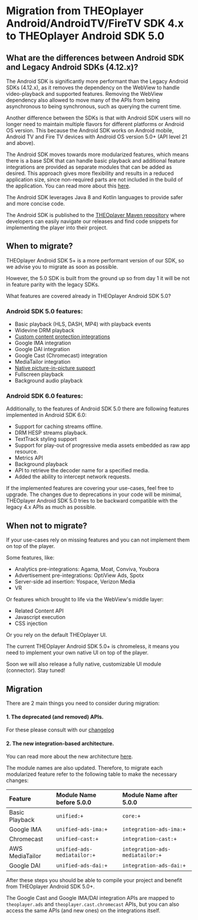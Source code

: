 # Migration from THEOplayer Android/AndroidTV/FireTV SDK 4.x to THEOplayer Android SDK 5.0

## What are the differences between Android SDK and Legacy Android SDKs (4.12.x)?

The Android SDK is significantly more performant than the Legacy Android SDKs (4.12.x), as it removes the dependency on the WebView to handle video-playback and supported features.
Removing the WebView dependency also allowed to move many of the APIs from being asynchronous to being synchronous, such as querying the current time.

Another difference between the SDKs is that with Android SDK users will no longer need to maintain multiple flavors for different platforms or Android OS version.
This because the Android SDK works on Android mobile, Android TV and Fire TV devices with Android OS version 5.0+ (API level 21 and above).

The Android SDK moves towards more modularized features, which means there is a base SDK that can handle basic playback and additional feature integrations are provided as separate modules that can be added as desired.
This approach gives more flexibility and results in a reduced application size, since non-required parts are not included in the build of the application. You can read more about this [here](../02-what-is-new-in-theoplayer-5.md).

The Android SDK leverages Java 8 and Kotlin languages to provide safer and more concise code.

The Android SDK is published to the [THEOplayer Maven repository](https://maven.theoplayer.com/) where developers can easily navigate our releases and find code snippets for implementing the player into their project.

## When to migrate?

THEOplayer Android SDK 5+ is a more performant version of our SDK, so we advise you to migrate as soon as possible.

However, the 5.0 SDK is built from the ground up so from day 1 it will be not in feature parity with the legacy SDKs.

What features are covered already in THEOplayer Android SDK 5.0?

### Android SDK 5.0 features:

- Basic playback (HLS, DASH, MP4) with playback events
- Widevine DRM playback
- [Custom content protection integrations](https://github.com/THEOplayer/samples-drm-integration)
- Google IMA integration
- Google DAI integration
- Google Cast (Chromecast) integration
- MediaTailor integration
- [Native picture-in-picture support](../../../how-to-guides/07-miscellaneous/07-picture-in-picture.md#android--fire-tv-sdk)
- Fullscreen playback
- Background audio playback

### Android SDK 6.0 features:

Additionally, to the features of Android SDK 5.0 there are following features implemented in Android SDK 6.0:

- Support for caching streams offline.
- DRM HESP streams playback.
- TextTrack styling support
- Support for play-out of progressive media assets embedded as raw app resource.
- Metrics API
- Background playback
- API to retrieve the decoder name for a specified media.
- Added the ability to intercept network requests.

If the implemented features are covering your use-cases, feel free to upgrade.
The changes due to deprecations in your code will be minimal, THEOplayer Android SDK 5.0 tries to be backward compatible with the legacy 4.x APIs as much as possible.

## When not to migrate?

If your use-cases rely on missing features and you can not implement them on top of the player.

Some features, like:

- Analytics pre-integrations: Agama, Moat, Conviva, Youbora
- Advertisement pre-integrations: OptiView Ads, Spotx
- Server-side ad insertion: Yospace, Verizon Media
- VR

Or features which brought to life via the WebView's middle layer:

- Related Content API
- Javascript execution
- CSS injection

Or you rely on the default THEOplayer UI.

The current THEOplayer Android SDK 5.0+ is chromeless, it means you need to implement your own native UI on top of the player.

Soon we will also release a fully native, customizable UI module (connector). Stay tuned!

## Migration

There are 2 main things you need to consider during migration:

#### 1. The deprecated (and removed) APIs.

For these please consult with our [changelog](../../../changelog.md)

#### 2. The new integration-based architecture.

You can read more about the new architecture [here](../02-what-is-new-in-theoplayer-5.md).

The module names are also updated.
Therefore, to migrate each modularized feature refer to the following table to make the necessary changes:

| Feature         | Module Name before 5.0.0    | Module Name after 5.0.0         |
| :-------------- | :-------------------------- | :------------------------------ |
| Basic Playback  | `unified:+`                 | `core:+`                        |
| Google IMA      | `unified-ads-ima:+`         | `integration-ads-ima:+`         |
| Chromecast      | `unified-cast:+`            | `integration-cast:+`            |
| AWS MediaTailor | `unified-ads-mediatailor:+` | `integration-ads-mediatailor:+` |
| Google DAI      | `unified-ads-dai:+`         | `integration-ads-dai:+`         |

After these steps you should be able to compile your project and benefit from THEOplayer Android SDK 5.0+.

The Google Cast and Google IMA/DAI integration APIs are mapped to `theoplayer.ads` and `theoplayer.cast.chromecast` APIs, but you can also access the same APIs (and new ones) on the integrations itself.
